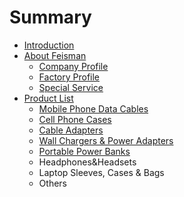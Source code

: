 # Summary

* [Introduction](README.md)
* [About Feisman](chapter1/company-profile.md)
  * [Company Profile](chapter1/company-profile.md)
  * [Factory Profile](chapter1/factory-profile.md)
  * [Special Service](chapter1/special-service.md)
* [Product List](product-list.md)
  * [Mobile Phone Data Cables](mobile-phone-data-cables.md)
  * [Cell Phone Cases](cell-phone-cases.md)
  * [Cable Adapters](cable-adapters.md)
  * [Wall Chargers & Power Adapters](wall-chargers-and-power-adapters.md)
  * [Portable Power Banks](portable-power-banks.md)
  * Headphones&Headsets
  * Laptop Sleeves, Cases & Bags
  * Others



